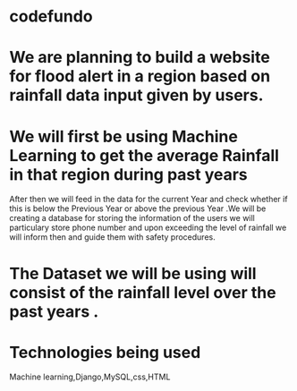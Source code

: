 # codefundo
# We are planning to build a website for flood alert in a region based on rainfall data input given by users.
# We will first be using Machine Learning to get the average Rainfall in that region during past years
  After then we will  feed in the data for the current Year and check whether if this is below the Previous Year or above 
  the previous  Year .We will be creating a database for storing the information of the users we will particulary store phone number 
  and upon exceeding the level of rainfall we will inform then and guide them with safety procedures.
# The Dataset we will be using will consist of the rainfall level over the past years .
# Technologies being used
   Machine learning,Django,MySQL,css,HTML 
